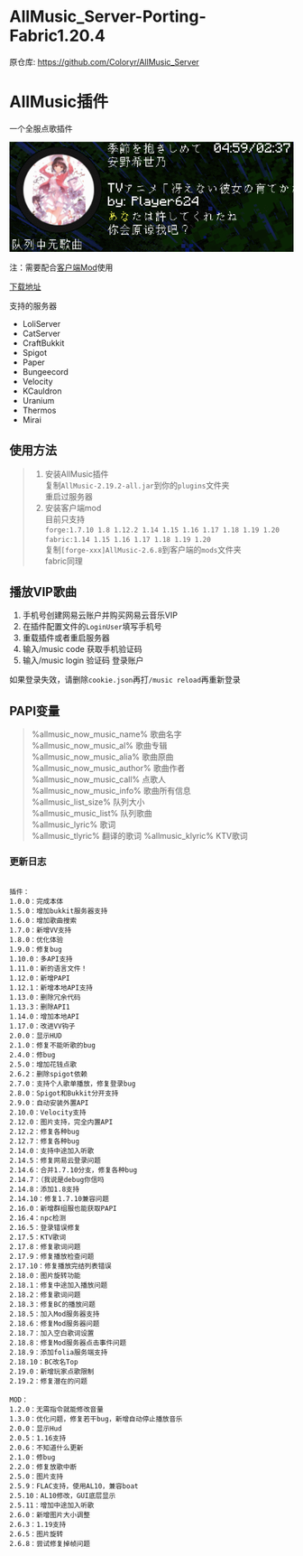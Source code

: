 # AllMusic_Server-Porting-Fabric1.20.4
原仓库: https://github.com/Coloryr/AllMusic_Server

# AllMusic插件

一个全服点歌插件

![GIF.gif](img%2FGIF.gif)

注：需要配合[客户端Mod](https://github.com/Coloryr/AllMusic_Client)使用

[下载地址](https://www.123pan.com/s/Nh4zVv-BjOAH.html)

支持的服务器
- LoliServer
- CatServer
- CraftBukkit
- Spigot
- Paper
- Bungeecord
- Velocity
- KCauldron
- Uranium
- Thermos
- Mirai

## 使用方法
>1. 安装AllMusic插件  
>复制`AllMusic-2.19.2-all.jar`到你的`plugins`文件夹  
>重启过服务器
>2. 安装客户端mod  
>目前只支持  
>`forge:1.7.10 1.8 1.12.2 1.14 1.15 1.16 1.17 1.18 1.19 1.20`  
>`fabric:1.14 1.15 1.16 1.17 1.18 1.19 1.20`  
>复制`[forge-xxx]AllMusic-2.6.8`到客户端的`mods`文件夹  
>fabric同理

## 播放VIP歌曲
1. 手机号创建网易云账户并购买网易云音乐VIP
2. 在插件配置文件的`LoginUser`填写手机号
3. 重载插件或者重启服务器
4. 输入/music code 获取手机验证码
5. 输入/music login 验证码 登录账户

如果登录失效，请删除`cookie.json`再打`/music reload`再重新登录

## PAPI变量  
> %allmusic_now_music_name% 歌曲名字  
> %allmusic_now_music_al% 歌曲专辑  
> %allmusic_now_music_alia% 歌曲原曲  
> %allmusic_now_music_author% 歌曲作者  
> %allmusic_now_music_call% 点歌人  
> %allmusic_now_music_info% 歌曲所有信息  
> %allmusic_list_size% 队列大小  
> %allmusic_music_list% 队列歌曲  
> %allmusic_lyric% 歌词  
> %allmusic_tlyric% 翻译的歌词
> %allmusic_klyric% KTV歌词  

### 更新日志

```

插件：
1.0.0：完成本体
1.5.0：增加bukkit服务器支持
1.6.0：增加歌曲搜索
1.7.0：新增VV支持
1.8.0：优化体验
1.9.0：修复bug
1.10.0：多API支持
1.11.0：新的语言文件！
1.12.0：新增PAPI
1.12.1：新增本地API支持
1.13.0：删除冗余代码
1.13.3：删除API1
1.14.0：增加本地API
1.17.0：改进VV钩子
2.0.0：显示HUD
2.1.0：修复不能听歌的bug
2.4.0：修bug
2.5.0：增加花钱点歌
2.6.2：删除spigot依赖
2.7.0：支持个人歌单播放，修复登录bug
2.8.0：Spigot和Bukkit分开支持
2.9.0：自动安装外置API
2.10.0：Velocity支持
2.12.0：图片支持，完全内置API
2.12.2：修复各种bug
2.12.7：修复各种bug
2.14.0：支持中途加入听歌
2.14.5：修复网易云登录问题
2.14.6：合并1.7.10分支，修复各种bug
2.14.7：（我说是debug你信吗
2.14.8：添加1.8支持
2.14.10：修复1.7.10兼容问题
2.16.0：新增群组服也能获取PAPI
2.16.4：npc检测
2.16.5：登录错误修复
2.17.5：KTV歌词
2.17.8：修复歌词问题
2.17.9：修复播放检查问题
2.17.10：修复播放完结列表错误
2.18.0：图片旋转功能
2.18.1：修复中途加入播放问题
2.18.2：修复歌词问题
2.18.3：修复BC的播放问题
2.18.5：加入Mod服务器支持
2.18.6：修复Mod服务器问题
2.18.7：加入空白歌词设置
2.18.8：修复Mod服务器点击事件问题
2.18.9：添加folia服务端支持
2.18.10：BC改名Top
2.19.0：新增玩家点歌限制
2.19.2：修复潜在的问题

MOD：
1.2.0：无需指令就能修改音量
1.3.0：优化问题，修复若干bug，新增自动停止播放音乐
2.0.0：显示Hud
2.0.5：1.16支持
2.0.6：不知道什么更新
2.1.0：修bug
2.2.0：修复放歌中断
2.5.0：图片支持
2.5.9：FLAC支持，使用AL10，兼容boat
2.5.10：AL10修改，GUI底层显示
2.5.11：增加中途加入听歌
2.6.0：新增图片大小调整
2.6.3：1.19支持
2.6.5：图片旋转
2.6.8：尝试修复掉帧问题
```
